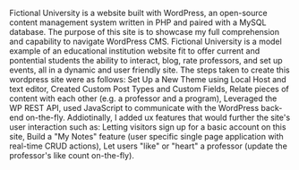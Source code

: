 Fictional University is a website built with WordPress, an open-source content management system written in PHP and paired with a MySQL database. The purpose of this site is to showcase my full comprehension and capability to navigate WordPress CMS. Fictional University is a model example of an educational institution website fit to offer current and pontential students the ability to interact, blog, rate professors, and set up events, all in a dynamic and user friendly site. The steps taken to create this wordpress site were as follows: Set Up a New Theme using Local Host and text editor, Created Custom Post Types and Custom Fields,  Relate pieces of content with each other (e.g. a professor and a program), Leveraged the WP REST API, used JavaScript to communicate with the WordPress back-end on-the-fly. Addiotinally, I added ux features that would further the site's user interaction such as:  Letting visitors sign up for a basic account on this site,  Build a "My Notes" feature (user specific single page application with real-time CRUD actions),  Let users "like" or "heart" a professor (update the professor's like count on-the-fly).  

